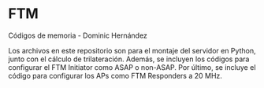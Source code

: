 # FTM
Códigos de memoria - Dominic Hernández


Los archivos en este repositorio son para el montaje del servidor en Python, junto con el cálculo de trilateración.
Además, se incluyen los códigos para configurar el FTM Initiator como ASAP o non-ASAP.
Por último, se incluye el código para configurar los APs como FTM Responders a 20 MHz.
